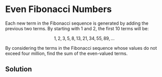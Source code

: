 # Even Fibonacci Numbers

Each new term in the Fibonacci sequence is generated by adding the previous two terms. By starting with 1 and 2, the first 10 terms will be:

$$
1, 2, 3, 5, 8, 13, 21, 34, 55, 89, ...
$$

By considering the terms in the Fibonacci sequence whose values do not exceed four million, find the sum of the even-valued terms.

## Solution
